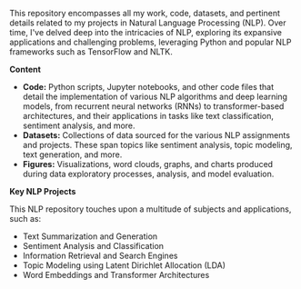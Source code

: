 This repository encompasses all my work, code, datasets, and pertinent details related to my projects in Natural Language Processing (NLP). Over time, I've delved deep into the intricacies of NLP, exploring its expansive applications 
and challenging problems, leveraging Python and popular NLP frameworks such as TensorFlow and NLTK.

**Content**
- **Code:** Python scripts, Jupyter notebooks, and other code files that detail the implementation of various NLP algorithms and deep learning models, from recurrent neural networks (RNNs) to transformer-based architectures, and their
applications in tasks like text classification, sentiment analysis, and more.
- **Datasets:** Collections of data sourced for the various NLP assignments and projects. These span topics like sentiment analysis, topic modeling, text generation, and more.
- **Figures:** Visualizations, word clouds, graphs, and charts produced during data exploratory processes, analysis, and model evaluation.

**Key NLP Projects**

This NLP repository touches upon a multitude of subjects and applications, such as:

- Text Summarization and Generation
- Sentiment Analysis and Classification
- Information Retrieval and Search Engines
- Topic Modeling using Latent Dirichlet Allocation (LDA)
- Word Embeddings and Transformer Architectures

